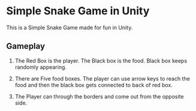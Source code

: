 # Simple Snake Game in Unity

This is a Simple Snake Game made for fun in Unity. 


## Gameplay


1.	The Red Box is the player. The Black box is the food. Black box keeps randomly appearing.





2.	There are Five food boxes. The player can use arrow keys to reach the food and then the black box gets connected to back of red box.




3.	The Player can through the borders and come out from the opposite side.
